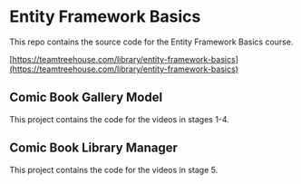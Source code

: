 
# Entity Framework Basics

This repo contains the source code for the Entity Framework Basics course.

[https://teamtreehouse.com/library/entity-framework-basics](https://teamtreehouse.com/library/entity-framework-basics)

## Comic Book Gallery Model

This project contains the code for the videos in stages 1-4.

## Comic Book Library Manager

This project contains the code for the videos in stage 5.

